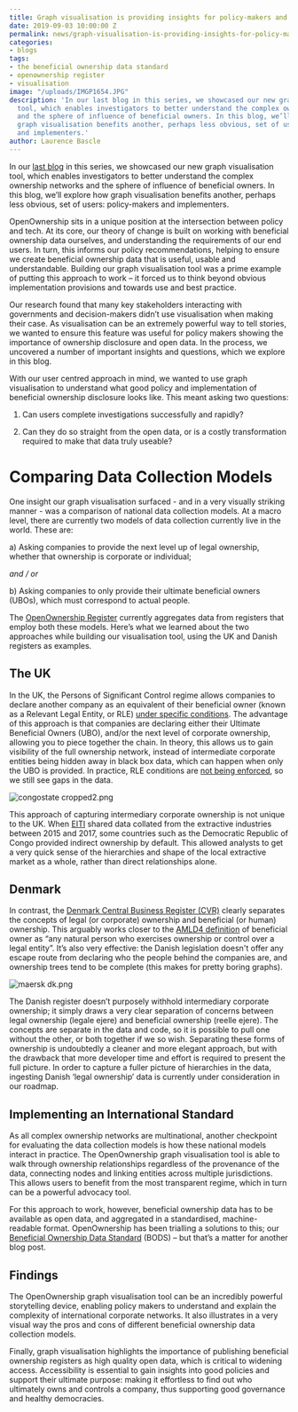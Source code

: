 ```yaml
---
title: Graph visualisation is providing insights for policy-makers and implementers
date: 2019-09-03 10:00:00 Z
permalink: news/graph-visualisation-is-providing-insights-for-policy-makers-and-implementers/
categories:
- blogs
tags:
- the beneficial ownership data standard
- openownership register
- visualisation
image: "/uploads/IMGP1654.JPG"
description: 'In our last blog in this series, we showcased our new graph visualisation
  tool, which enables investigators to better understand the complex ownership networks
  and the sphere of influence of beneficial owners. In this blog, we’ll explore how
  graph visualisation benefits another, perhaps less obvious, set of users: policy-makers
  and implementers.'
author: Laurence Bascle
---
```


In our [last blog](https://www.openownership.org/news/what-graph-visualisation-teaches-us-about-beneficial-ownership/) in this series, we showcased our new graph visualisation tool, which enables investigators to better understand the complex ownership networks and the sphere of influence of beneficial owners. In this blog, we’ll explore how graph visualisation benefits another, perhaps less obvious, set of users: policy-makers and implementers.

OpenOwnership sits in a unique position at the intersection between policy and tech. At its core, our theory of change is built on working with beneficial ownership data ourselves, and understanding the requirements of our end users. In turn, this informs our policy recommendations, helping to ensure we create beneficial ownership data that is useful, usable and understandable. Building our graph visualisation tool was a prime example of putting this approach to work – it forced us to think beyond obvious implementation provisions and towards  use and best practice.

Our research found that many key stakeholders interacting with governments and decision-makers didn’t use visualisation when making their case. As visualisation can be an extremely powerful way to tell stories, we wanted to ensure this feature was useful for policy makers showing the importance of ownership disclosure and open data. In the process, we uncovered a number of important insights and questions, which we explore in this blog.

With our user centred approach in mind, we wanted to use graph visualisation to understand what good policy and implementation of beneficial ownership disclosure looks like. This meant asking two questions:

1. Can users complete investigations successfully and rapidly?

2. Can they do so straight from the open data, or is a costly transformation required to make that data truly useable?

# Comparing Data Collection Models

One insight our graph visualisation surfaced - and in a very visually striking manner - was a comparison of national data collection models. At a macro level, there are currently two models of data collection currently live in the world. These are:

a) Asking companies to provide the next level up of legal ownership, whether that ownership is corporate or individual;

*and / or*

b) Asking companies to only provide their ultimate beneficial owners (UBOs), which must correspond to actual people.

The [OpenOwnership Register](https://register.openownership.org/) currently aggregates data from registers that employ both these models. Here’s what we learned about the two approaches while building our visualisation tool, using the UK and Danish registers as examples.

## The UK

In the UK, the Persons of Significant Control regime allows companies to declare another company as an equivalent of their beneficial owner (known as a Relevant Legal Entity, or RLE) [under specific conditions](https://register.openownership.org/data_sources/uk-psc-register). The advantage of this approach is that companies are declaring either their Ultimate Beneficial Owners (UBO), and/or the next level of corporate ownership, allowing you to piece together the chain. In theory, this allows us to gain visibility of the full ownership network, instead of intermediate corporate entities being hidden away in black box data, which can happen when only the UBO is provided. In practice, RLE conditions are [not being enforced](https://www.globalwitness.org/en/campaigns/corruption-and-money-laundering/anonymous-company-owners/companies-we-keep/#chapter-4/section-1), so we still see gaps in the data.

![congostate cropped2.png](/uploads/congostate%20cropped2.png)

This approach of capturing intermediary corporate ownership is not unique to the UK. When [EITI](https://eiti.org/) shared data collated from the extractive industries between 2015 and 2017, some countries such as the Democratic Republic of Congo provided indirect ownership by default. This allowed analysts to get a very quick sense of the hierarchies and shape of the local extractive market as a whole, rather than direct relationships alone.

## Denmark

In contrast, the [Denmark Central Business Register (CVR)](https://datacvr.virk.dk/data/) clearly separates the concepts of legal (or corporate) ownership and beneficial (or human) ownership. This arguably works closer to the [AMLD4 definition](https://eur-lex.europa.eu/legal-content/EN/TXT/PDF/?uri=CELEX:32015L0849&from=EN) of beneficial owner as “any natural person who exercises ownership or control over a legal entity”. It’s also very effective: the Danish legislation doesn't offer any escape route from declaring who the people behind the companies are, and ownership trees tend to be complete (this makes for pretty boring graphs).

![maersk dk.png](/uploads/maersk%20dk.png)

The Danish register doesn’t purposely withhold intermediary corporate ownership; it simply draws a very clear separation of concerns between legal ownership (legale ejere) and beneficial ownership (reelle ejere). The concepts are separate in the data and code, so it is possible to pull one without the other, or both together if we so wish. Separating these forms of ownership is undoubtedly a cleaner and more elegant approach, but with the drawback that more developer time and effort is required to present the full picture. In order to capture a fuller picture of hierarchies in the data, ingesting Danish ‘legal ownership’ data is currently under consideration in our roadmap.

## Implementing an International Standard

As all complex ownership networks are multinational, another checkpoint for evaluating the data collection models is how these national models interact in practice. The OpenOwnership graph visualisation tool is able to walk through ownership relationships regardless of the provenance of the data, connecting nodes and linking entities across multiple jurisdictions. This allows users to benefit from the most transparent regime, which in turn can be a powerful advocacy tool.

For this approach to work, however, beneficial ownership data has to be available as open data, and aggregated in a standardised, machine-readable format. OpenOwnership has been trialling a solutions to this; our [Beneficial Ownership Data Standard](https://www.openownership.org/guide/systems/) (BODS) – but that’s a matter for another blog post.

## Findings

The OpenOwnership graph visualisation tool can be an incredibly powerful storytelling device, enabling policy makers to understand and explain the complexity of international corporate networks. It also illustrates in a very visual way the pros and cons of different beneficial ownership data collection models.

Finally, graph visualisation highlights the importance of publishing beneficial ownership registers as high quality open data, which is critical to widening access. Accessibility is essential to gain insights into good policies and support their ultimate purpose: making it effortless to find out who ultimately owns and controls a company, thus supporting good governance and healthy democracies.
